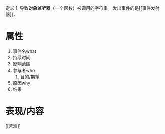 定义
	1. 导致**对象监听器**（一个函数）被调用的字符串。发出事件的是[[事件发射器]]，
# 属性

1. 事件名what
2. 持续时间
3. 影响范围
4. 参与者who
	1. 目的/期望
5. 原因why
6. 结果

# 表现/内容
[[苦难]]
